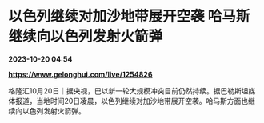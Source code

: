 # 以色列继续对加沙地带展开空袭 哈马斯继续向以色列发射火箭弹

**2023-10-20 04:54**

**https://www.gelonghui.com/live/1254826**

格隆汇10月20日｜据央视，巴以新一轮大规模冲突目前仍然持续。据巴勒斯坦媒体报道，当地时间20日凌晨，以色列继续对加沙地带展开空袭。哈马斯方面也继续向以色列发射火箭弹。